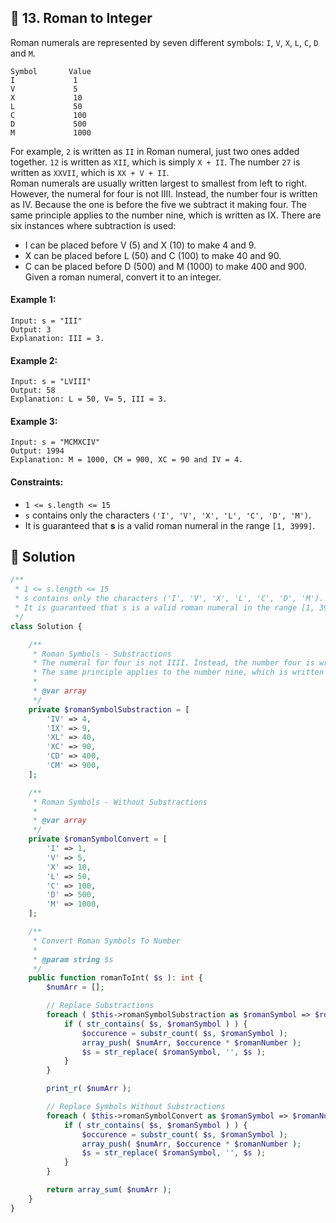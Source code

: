 ## 📝 13. Roman to Integer
Roman numerals are represented by seven different symbols: `I`, `V`, `X`, `L`, `C`, `D` and `M`.
```
Symbol       Value
I             1
V             5
X             10
L             50
C             100
D             500
M             1000
```
For example, `2` is written as `II` in Roman numeral, just two ones added together. `12` is written as `XII`, which is simply `X + II`. The number `27` is written as `XXVII`, which is `XX + V + II`.  
Roman numerals are usually written largest to smallest from left to right. However, the numeral for four is not IIII. Instead, the number four is written as IV. Because the one is before the five we subtract it making four. The same principle applies to the number nine, which is written as IX. There are six instances where subtraction is used:  
+ I can be placed before V (5) and X (10) to make 4 and 9. 
+ X can be placed before L (50) and C (100) to make 40 and 90. 
+ C can be placed before D (500) and M (1000) to make 400 and 900.
Given a roman numeral, convert it to an integer.  
#### Example 1:
```
Input: s = "III"
Output: 3
Explanation: III = 3.
```

#### Example 2:
```
Input: s = "LVIII"
Output: 58
Explanation: L = 50, V= 5, III = 3.
```

#### Example 3:
```
Input: s = "MCMXCIV"
Output: 1994
Explanation: M = 1000, CM = 900, XC = 90 and IV = 4.
```

#### Constraints:
+ `1 <= s.length <= 15`
+ `s` contains only the characters `('I', 'V', 'X', 'L', 'C', 'D', 'M')`.
+ It is guaranteed that **s** is a valid roman numeral in the range `[1, 3999]`.

## 📝 Solution
```php
/**
 * 1 <= s.length <= 15
 * s contains only the characters ('I', 'V', 'X', 'L', 'C', 'D', 'M').
 * It is guaranteed that s is a valid roman numeral in the range [1, 3999].
 */
class Solution {

    /**
     * Roman Symbols - Substractions
     * The numeral for four is not IIII. Instead, the number four is written as IV. Because the one is before the five we subtract it making four.
     * The same principle applies to the number nine, which is written as IX.
     *
     * @var array
     */
    private $romanSymbolSubstraction = [
        'IV' => 4,
        'IX' => 9,
        'XL' => 40,
        'XC' => 90,
        'CD' => 400,
        'CM' => 900,
    ];

    /**
     * Roman Symbols - Without Substractions
     *
     * @var array
     */
    private $romanSymbolConvert = [
        'I' => 1,
        'V' => 5,
        'X' => 10,
        'L' => 50,
        'C' => 100,
        'D' => 500,
        'M' => 1000,
    ];

    /**
     * Convert Roman Symbols To Number
     *
     * @param string $s
     */
    public function romanToInt( $s ): int {
        $numArr = [];

        // Replace Substractions
        foreach ( $this->romanSymbolSubstraction as $romanSymbol => $romanNumber ) {
            if ( str_contains( $s, $romanSymbol ) ) {
                $occurence = substr_count( $s, $romanSymbol );
                array_push( $numArr, $occurence * $romanNumber );
                $s = str_replace( $romanSymbol, '', $s );
            }
        }

        print_r( $numArr );

        // Replace Symbols Without Substractions
        foreach ( $this->romanSymbolConvert as $romanSymbol => $romanNumber ) {
            if ( str_contains( $s, $romanSymbol ) ) {
                $occurence = substr_count( $s, $romanSymbol );
                array_push( $numArr, $occurence * $romanNumber );
                $s = str_replace( $romanSymbol, '', $s );
            }
        }

        return array_sum( $numArr );
    }
}
```
